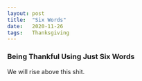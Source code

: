 ```yaml
---
layout: post
title:  "Six Words"
date:   2020-11-26
tags:   Thanksgiving
---
```


### Being Thankful Using Just Six Words

We will rise above this shit. 
